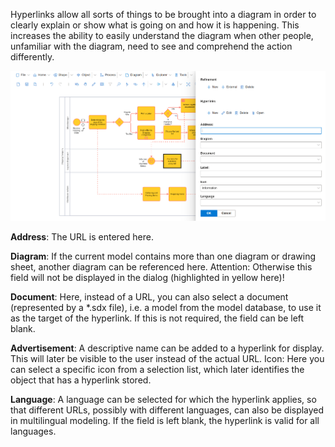 Hyperlinks allow all sorts of things to be brought into a diagram in order to clearly explain or show what is going on and how it is happening. This increases the ability to easily understand the diagram when other people, unfamiliar with the diagram, need to see and comprehend the action differently.

![Hyperlink Menu](images/Hyperlink.png)

**Address**:
The URL is entered here.

**Diagram**:
If the current model contains more than one diagram or drawing sheet, another diagram can be referenced here.
Attention: Otherwise this field will not be displayed in the dialog (highlighted in yellow here)!

**Document**:
Here, instead of a URL, you can also select a document (represented by a *.sdx file), i.e. a model from the model database, to use it as the target of the hyperlink. If this is not required, the field can be left blank.

**Advertisement**:
A descriptive name can be added to a hyperlink for display. This will later be visible to the user instead of the actual URL.
Icon:
Here you can select a specific icon from a selection list, which later identifies the object that has a hyperlink stored.

**Language**:
A language can be selected for which the hyperlink applies, so that different URLs, possibly with different languages, can also be displayed in multilingual modeling. If the field is left blank, the hyperlink is valid for all languages.
